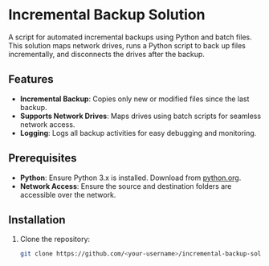 # Incremental Backup Solution

A script for automated incremental backups using Python and batch files. This solution maps network drives, runs a Python script to back up files incrementally, and disconnects the drives after the backup.

## Features
- **Incremental Backup**: Copies only new or modified files since the last backup.
- **Supports Network Drives**: Maps drives using batch scripts for seamless network access.
- **Logging**: Logs all backup activities for easy debugging and monitoring.

## Prerequisites
- **Python**: Ensure Python 3.x is installed. Download from [python.org](https://www.python.org/).
- **Network Access**: Ensure the source and destination folders are accessible over the network.

## Installation
1. Clone the repository:
   ```bash
   git clone https://github.com/<your-username>/incremental-backup-solution.git
